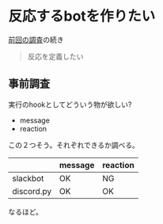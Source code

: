 # 反応するbotを作りたい

[前回の調査](../../20200211/example_monogusa/readme.md)の続き

> 反応を定義したい

## 事前調査

実行のhookとしてどういう物が欲しい?

- message
- reaction

この２つそう。それぞれできるか調べる。

|| message | reaction |
| :--- | :--- | :--- |
| slackbot | OK | NG |
| discord.py | OK | OK|

なるほど。
